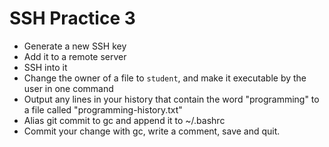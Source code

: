 # SSH Practice 3

* Generate a new SSH key
* Add it to a remote server
* SSH into it
* Change the owner of a file to `student`, and make it executable by the user in one command
* Output any lines in your history that contain the word "programming" to a file called "programming-history.txt"
* Alias git commit to gc and append it to ~/.bashrc
* Commit your change with gc, write a comment, save and quit.
